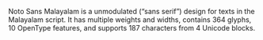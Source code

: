 Noto Sans Malayalam is a unmodulated (“sans serif”) design for texts in the Malayalam script. It has multiple weights and widths, contains 364 glyphs, 10 OpenType features, and supports 187 characters from 4 Unicode blocks.